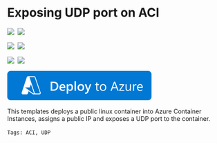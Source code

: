 # Exposing UDP port on ACI

<IMG SRC="https://azurequickstartsservice.blob.core.windows.net/badges/201-aci-udp/PublicLastTestDate.svg" />&nbsp;
<IMG SRC="https://azurequickstartsservice.blob.core.windows.net/badges/201-aci-udp/PublicDeployment.svg" />&nbsp;

<IMG SRC="https://azurequickstartsservice.blob.core.windows.net/badges/201-aci-udp/FairfaxLastTestDate.svg" />&nbsp;
<IMG SRC="https://azurequickstartsservice.blob.core.windows.net/badges/201-aci-udp/FairfaxDeployment.svg" />&nbsp;

<IMG SRC="https://azurequickstartsservice.blob.core.windows.net/badges/201-aci-udp/BestPracticeResult.svg" />&nbsp;
<IMG SRC="https://azurequickstartsservice.blob.core.windows.net/badges/201-aci-udp/CredScanResult.svg" />&nbsp;

<a href="https://portal.azure.com/#create/Microsoft.Template/uri/https://raw.githubusercontent.com/Azure/azure-quickstart-templates/201-aci-udp/azuredeploy.json" target="_blank">
<img src="https://raw.githubusercontent.com/Azure/azure-quickstart-templates/master/1-CONTRIBUTION-GUIDE/images/deploytoazure.svg"/>
</a>

This templates deploys a public  linux container into Azure Container Instances, assigns a public IP and exposes a UDP port to the container.

`Tags: ACI, UDP`

